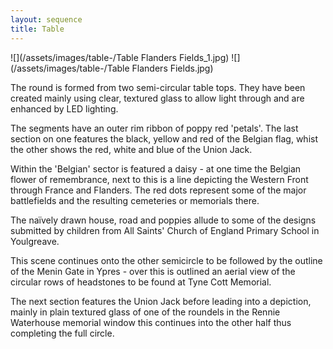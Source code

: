 ```yaml
---
layout: sequence
title: Table
---
```


![](/assets/images/table-/Table Flanders Fields_1.jpg)
![](/assets/images/table-/Table Flanders Fields.jpg)

The round is formed from two semi-circular table tops. They have been created mainly using clear, textured glass to allow light through and are enhanced by LED lighting.

The segments have an outer rim ribbon of poppy red 'petals'. The last section on one features the black, yellow and red of the Belgian flag, whist the other shows the red, white and blue of the Union Jack.

Within the 'Belgian' sector is featured a daisy - at one time the Belgian flower of remembrance, next to this is a line depicting the Western Front through France and Flanders. The red dots represent some of the major battlefields and the resulting cemeteries or memorials there.

The naïvely drawn house, road and poppies allude to some of the designs submitted by children from All Saints' Church of England Primary School in Youlgreave.

This scene continues onto the other semicircle to be followed by the outline of the Menin Gate in Ypres - over this is outlined an aerial view of the circular rows of headstones to be found at Tyne Cott Memorial.

The next section features the Union Jack before leading into a depiction, mainly in plain textured glass of one of the roundels in the Rennie Waterhouse memorial window this continues into the other half thus completing the full circle.
